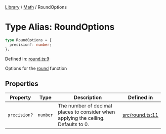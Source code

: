 <!-- markdownlint-disable -->
<!-- cspell: disable -->
[Library](../index.md) / [Math](./index.md) / RoundOptions

# Type Alias: RoundOptions

```ts
type RoundOptions = {
  precision?: number;
};
```

Defined in: [round.ts:9](https://github.com/technobuddha/library/blob/main/src/round.ts#L9)

Options for the [round](round.md) function

## Properties

| Property | Type | Description | Defined in |
| ------ | ------ | ------ | ------ |
| <a id="precision"></a> `precision?` | `number` | The number of decimal places to consider when applying the ceiling. Defaults to 0. | [src/round.ts:11](https://github.com/technobuddha/library/blob/main/src/round.ts#L11) |

